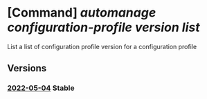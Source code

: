 # [Command] _automanage configuration-profile version list_

List a list of configuration profile version for a configuration profile 

## Versions

### [2022-05-04](/Resources/mgmt-plane/L3N1YnNjcmlwdGlvbnMve30vcmVzb3VyY2Vncm91cHMve30vcHJvdmlkZXJzL21pY3Jvc29mdC5hdXRvbWFuYWdlL2NvbmZpZ3VyYXRpb25wcm9maWxlcy97fS92ZXJzaW9ucw==/2022-05-04.xml) **Stable**

<!-- mgmt-plane /subscriptions/{}/resourcegroups/{}/providers/microsoft.automanage/configurationprofiles/{}/versions 2022-05-04 -->
